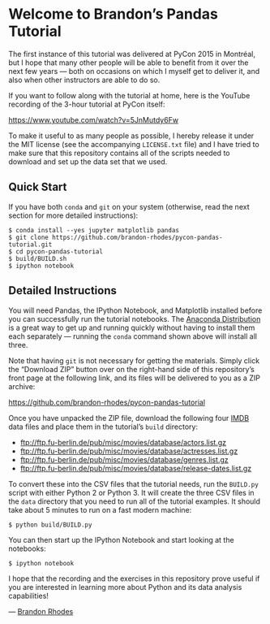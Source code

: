 
# Welcome to Brandon’s Pandas Tutorial

The first instance of this tutorial was delivered at PyCon 2015 in
Montréal, but I hope that many other people will be able to benefit from
it over the next few years — both on occasions on which I myself get to
deliver it, and also when other instructors are able to do so.

If you want to follow along with the tutorial at home, here is the
YouTube recording of the 3-hour tutorial at PyCon itself:

https://www.youtube.com/watch?v=5JnMutdy6Fw

To make it useful to as many people as possible, I hereby release it
under the MIT license (see the accompanying `LICENSE.txt` file) and I
have tried to make sure that this repository contains all of the scripts
needed to download and set up the data set that we used.

## Quick Start

If you have both `conda` and `git` on your system (otherwise, read the
next section for more detailed instructions):

    $ conda install --yes jupyter matplotlib pandas
    $ git clone https://github.com/brandon-rhodes/pycon-pandas-tutorial.git
    $ cd pycon-pandas-tutorial
    $ build/BUILD.sh
    $ ipython notebook

## Detailed Instructions

You will need Pandas, the IPython Notebook, and Matplotlib installed
before you can successfully run the tutorial notebooks.  The [Anaconda
Distribution](http://continuum.io/downloads) is a great way to get up
and running quickly without having to install them each separately —
running the `conda` command shown above will install all three.

Note that having `git` is not necessary for getting the materials.
Simply click the “Download ZIP” button over on the right-hand side of
this repository’s front page at the following link, and its files will
be delivered to you as a ZIP archive:

https://github.com/brandon-rhodes/pycon-pandas-tutorial

Once you have unpacked the ZIP file, download the following four
[IMDB](https://www.imdb.com/) data files and place them in the
tutorial’s `build` directory:

* ftp://ftp.fu-berlin.de/pub/misc/movies/database/actors.list.gz
* ftp://ftp.fu-berlin.de/pub/misc/movies/database/actresses.list.gz
* ftp://ftp.fu-berlin.de/pub/misc/movies/database/genres.list.gz
* ftp://ftp.fu-berlin.de/pub/misc/movies/database/release-dates.list.gz

To convert these into the CSV files that the tutorial needs, run the
`BUILD.py` script with either Python 2 or Python 3.  It will create the
three CSV files in the `data` directory that you need to run all of the
tutorial examples.  It should take about 5 minutes to run on a fast
modern machine:

    $ python build/BUILD.py

You can then start up the IPython Notebook and start looking at the
notebooks:

    $ ipython notebook

I hope that the recording and the exercises in this repository prove
useful if you are interested in learning more about Python and its data
analysis capabilities!

— [Brandon Rhodes](http://rhodesmill.org/brandon/)
